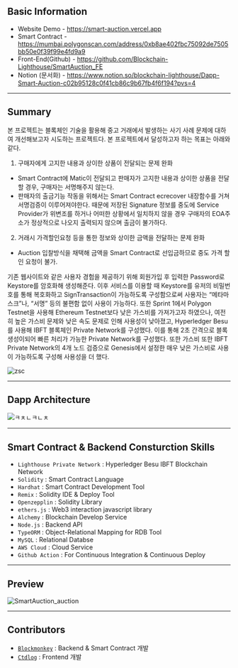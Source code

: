 ## Basic Information
- Website Demo - https://smart-auction.vercel.app
- Smart Contract - https://mumbai.polygonscan.com/address/0xb8ae402fbc75092de7505bb50e0f39f99e4fd9a9
- Front-End(Github) - https://github.com/Blockchain-Lighthouse/SmartAuction_FE
- Notion (문서화) - https://www.notion.so/blockchain-lighthouse/Dapp-Smart-Auction-c02b95128c0f41cb86c9b67fb4f6f194?pvs=4

---

## Summary
본 프로젝트는 블록체인 기술을 활용해 중고 거래에서 발생하는 사기 사례 문제에 대하여 개선해보고자 시도하는 프로젝트다. 본 프로젝트에서 달성하고자 하는 목표는 아래와 같다.
1. 구매자에게 고지한 내용과 상이한 상품이 전달되는 문제 완화
  - Smart Contract에 Matic이 전달되고 판매자가 고지한 내용과 상이한 상품을 전달할 경우, 구매자는 서명해주지 않는다.
  - 판매자의 출금기능 작동을 위해서는 Smart Contract ecrecover 내장함수를 거쳐 서명검증이 이루어져야한다. 때문에 저장된 Signature 정보를 중도에 Service Provider가 위변조를 하거나 어떠한 상황에서 일치하지 않을 경우 구매자의 EOA주소가 정상적으로 나오지 출력되지 않으며 출금이 불가하다.
2. 거래시 가격할인요청 등을 통한 정보와 상이한 금액을 전달하는 문제 완화
  - Auction 입찰방식을 채택해 금액을 Smart Contract로 선입금하므로 중도 가격 할인 요청이 불가.

기존 웹사이트와 같은 사용자 경험을 제공하기 위해 회원가입 후 입력한 Password로 Keystore를 암호화해 생성해준다. 이후 서비스를 이용할 때 Keystore를 유저의 비밀번호를 통해 복호화하고 SignTransaction이 가능하도록 구성함으로써 사용자는 “메타마스크”나, “서명” 등의 불편함 없이 사용이 가능하다. 또한 Sprint 1에서 Polygon Testnet을 사용해 Ethereum Testnet보다 낮은 가스비를 가져가고자 하였으나, 여전히 높은 가스비 문제와 낮은 속도 문제로 인해 사용성이 낮아졌고, Hyperledger Besu를 사용해 IBFT 블록체인 Private Network를 구성했다. 이를 통해 2초 간격으로 블록생성이되어 빠른 처리가 가능한 Private Network를 구성했다. 또한 가스비 또한 IBFT Private Network의 4개 노드 검증으로 Genesis에서 설정한 매우 낮은 가스비로 사용이 가능하도록 구성해 사용성을 더 했다.
  
![zsc](https://user-images.githubusercontent.com/66409384/232184665-d2b34c96-c833-4d70-bd32-ce04e9517187.png)

---

## Dapp Architecture
![ㅋㅊㄴㅋㄴㅊ](https://user-images.githubusercontent.com/66409384/235303468-e75f5354-408e-4292-98ca-11a08a22c259.png)

---

## Smart Contract & Backend Consturction Skills
- `Lighthouse Private Network` : Hyperledger Besu IBFT Blockchain Network
- `Solidity` : Smart Contract Language
- `Hardhat` : Smart Contract Development Tool
- `Remix` : Solidity IDE & Deploy Tool
- `Openzepplin` : Solidity Library
- `ethers.js` : Web3 interaction javascript library
- `Alchemy` : Blockchain Develop Service
- `Node.js` : Backend API
- `TypeORM` : Object-Relational Mapping for RDB Tool
- `MySQL` : Relational Databse
- `AWS Cloud` : Cloud Service
- `Github Action` : For Continuous Integration & Continuous Deploy

---

## Preview
![SmartAuction_auction](https://user-images.githubusercontent.com/66409384/233330254-334feef9-8660-49e7-a6f7-c13f2ea3c14e.gif)

---

## Contributors
- <a href="https://github.com/blockmonkey1992">`Blockmonkey`</a> : Backend & Smart Contract 개발
- <a href="https://github.com/ctdlog">`Ctdlog`</a> : Frontend 개발
